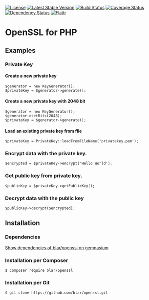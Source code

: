 [![License](https://poser.pugx.org/blar/openssl/license)](https://packagist.org/packages/blar/openssl)
[![Latest Stable Version](https://poser.pugx.org/blar/openssl/v/stable)](https://packagist.org/packages/blar/openssl)
[![Build Status](https://travis-ci.org/blar/openssl.svg?branch=master)](https://travis-ci.org/blar/openssl)
[![Coverage Status](https://coveralls.io/repos/github/blar/openssl/badge.svg?branch=master)](https://coveralls.io/github/blar/openssl?branch=master)
[![Dependency Status](https://gemnasium.com/blar/openssl.svg)](https://gemnasium.com/blar/openssl)
[![Flattr](https://button.flattr.com/flattr-badge-large.png)](https://flattr.com/submit/auto?user_id=Blar&url=https%3A%2F%2Fgithub.com%2Fblar%2Fopenssl)

# OpenSSL for PHP

## Examples

### Private Key

#### Create a new private key

    $generator = new KeyGenerator();
    $privateKey = $generator->generate();

#### Create a new private key with 2048 bit

    $generator = new KeyGenerator();
    $generator->setBits(2048);
    $privateKey = $generator->generate();

#### Load an existing private key from file

	$privateKey = PrivateKey::loadFromFileName('privatekey.pem');

### Encrypt data with the private key.

    $encrypted = $privateKey->encrypt('Hello World');

### Get public key from private key.

    $publicKey = $privateKey->getPublicKey();

### Decrypt data with the public key

    $publicKey->decrypt($encrypted);
    
## Installation

### Dependencies

[Show dependencies of blar/openssl on gemnasium](https://gemnasium.com/blar/openssl)

### Installation per Composer

    $ composer require blar/openssl

### Installation per Git

    $ git clone https://github.com/blar/openssl.git
